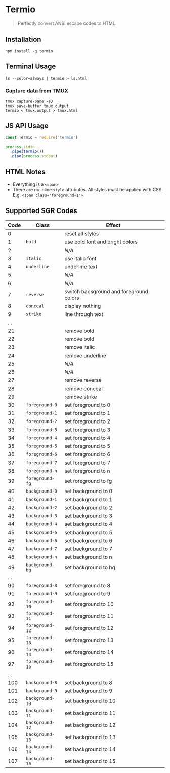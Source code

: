Termio
============

> Perfectly convert ANSI escape codes to HTML.

## Installation

```
npm install -g termio
```

## Terminal Usage

```
ls --color=always | termio > ls.html
```

### Capture data from TMUX

```
tmux capture-pane -eJ
tmux save-buffer tmux.output
termio < tmux.output > tmux.html
```

## JS API Usage

```javascript
const Termio = require('termio')

process.stdin
  .pipe(termio())
  .pipe(process.stdout)
```

## HTML Notes

- Everything is a `<span>`
- There are no inline `style` attributes. All styles must be applied with CSS.
  E.g. `<span class="foreground-1">`

## Supported SGR Codes

| Code | Class            | Effect
| ---- | ---------------  | ------
| 0    |                  | reset all styles
| 1    | `bold`           | use bold font and bright colors
| 2    |                  | *N/A*
| 3    | `italic`         | use italic font
| 4    | `underline`      | underline text
| 5    |                  | *N/A*
| 6    |                  | *N/A*
| 7    | `reverse`        | switch background and foreground colors
| 8    | `conceal`        | display nothing
| 9    | `strike`         | line through text
| ...  |                  |
| 21   |                  | remove bold
| 22   |                  | remove bold
| 23   |                  | remove italic
| 24   |                  | remove underline
| 25   |                  | *N/A*
| 26   |                  | *N/A*
| 27   |                  | remove reverse
| 28   |                  | remove conceal
| 29   |                  | remove strike
| 30   | `foreground-0`   | set foreground to 0
| 31   | `foreground-1`   | set foreground to 1
| 32   | `foreground-2`   | set foreground to 2
| 33   | `foreground-3`   | set foreground to 3
| 34   | `foreground-4`   | set foreground to 4
| 35   | `foreground-5`   | set foreground to 5
| 36   | `foreground-6`   | set foreground to 6
| 37   | `foreground-7`   | set foreground to 7
| 38   | `foreground-n`   | set foreground to n
| 39   | `foreground-fg`  | set foreground to fg
| 40   | `background-0`   | set background to 0
| 41   | `background-1`   | set background to 1
| 42   | `background-2`   | set background to 2
| 43   | `background-3`   | set background to 3
| 44   | `background-4`   | set background to 4
| 45   | `background-5`   | set background to 5
| 46   | `background-6`   | set background to 6
| 47   | `background-7`   | set background to 7
| 48   | `background-n`   | set background to n
| 49   | `background-bg`  | set background to bg
| ...  |                  |
| 90   | `foreground-8`   | set foreground to 8
| 91   | `foreground-9`   | set foreground to 9
| 92   | `foreground-10`  | set foreground to 10
| 93   | `foreground-11`  | set foreground to 11
| 94   | `foreground-12`  | set foreground to 12
| 95   | `foreground-13`  | set foreground to 13
| 96   | `foreground-14`  | set foreground to 14
| 97   | `foreground-15`  | set foreground to 15
| ...  |                  |
| 100  | `background-8`   | set background to 8
| 101  | `background-9`   | set background to 9
| 102  | `background-10`  | set background to 10
| 103  | `background-11`  | set background to 11
| 104  | `background-12`  | set background to 12
| 105  | `background-13`  | set background to 13
| 106  | `background-14`  | set background to 14
| 107  | `background-15`  | set background to 15
